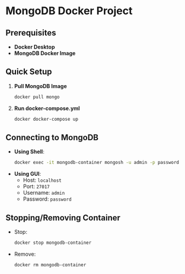 # MongoDB Docker Project

## Prerequisites

- **Docker Desktop**
- **MongoDB Docker Image**

## Quick Setup

1. **Pull MongoDB Image**
   ```bash
   docker pull mongo
   ```

2. **Run docker-compose.yml**
   ```bash
   docker docker-compose up
   ```

## Connecting to MongoDB

- **Using Shell**:
  ```bash
  docker exec -it mongodb-container mongosh -u admin -p password
  ```
- **Using GUI**:
  - Host: `localhost`
  - Port: `27017`
  - Username: `admin`
  - Password: `password`

## Stopping/Removing Container

- Stop:
  ```bash
  docker stop mongodb-container
  ```
- Remove:
  ```bash
  docker rm mongodb-container
  ```
